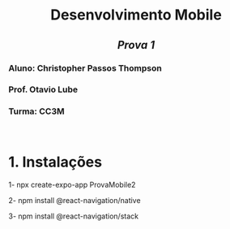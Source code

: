 <div align="center">
  
# **Desenvolvimento Mobile**
## *Prova 1*
</div>

### Aluno: Christopher Passos Thompson
### Prof. Otavio Lube
### Turma: CC3M

<br>

# **1. Instalações**

1- npx create-expo-app ProvaMobile2

2- npm install @react-navigation/native

3- npm install @react-navigation/stack



